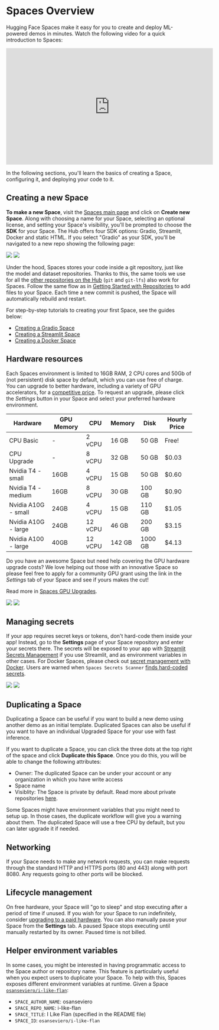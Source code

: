 # Spaces Overview

Hugging Face Spaces make it easy for you to create and deploy ML-powered demos in minutes. Watch the following video for a quick introduction to Spaces:

<iframe width="560" height="315" src="https://www.youtube-nocookie.com/embed/3bSVKNKb_PY" title="Spaces intro" frameborder="0" allow="accelerometer; autoplay; clipboard-write; encrypted-media; gyroscope; picture-in-picture" allowfullscreen></iframe>

In the following sections, you'll learn the basics of creating a Space, configuring it, and deploying your code to it.

## Creating a new Space

**To make a new Space**, visit the [Spaces main page](https://huggingface.co/spaces) and click on **Create new Space**. Along with choosing a name for your Space, selecting an optional license, and setting your Space's visibility, you'll be prompted to choose the **SDK** for your Space. The Hub offers four SDK options: Gradio, Streamlit, Docker and static HTML. If you select "Gradio" as your SDK, you'll be navigated to a new repo showing the following page:

<div class="flex justify-center">
<img class="block dark:hidden" src="https://huggingface.co/datasets/huggingface/documentation-images/resolve/main/hub/spaces-blank-space.png"/>
<img class="hidden dark:block" src="https://huggingface.co/datasets/huggingface/documentation-images/resolve/main/hub/spaces-blank-space-dark.png"/>
</div>

Under the hood, Spaces stores your code inside a git repository, just like the model and dataset repositories. Thanks to this, the same tools we use for all the [other repositories on the Hub](./repositories) (`git` and `git-lfs`) also work for Spaces. Follow the same flow as in [Getting Started with Repositories](./repositories-getting-started) to add files to your Space. Each time a new commit is pushed, the Space will automatically rebuild and restart.

For step-by-step tutorials to creating your first Space, see the guides below:
* [Creating a Gradio Space](./spaces-sdks-gradio)
* [Creating a Streamlit Space](./spaces-sdks-streamlit)
* [Creating a Docker Space](./spaces-sdks-docker-first-demo)

## Hardware resources

Each Spaces environment is limited to 16GB RAM, 2 CPU cores and 50Gb of (not persistent) disk space by default, which you can use free of charge. You can upgrade to better hardware, including a variety of GPU accelerators, for a [competitive price](https://huggingface.co/pricing#spaces). To request an upgrade, please click the _Settings_ button in your Space and select your preferred hardware environment.

| **Hardware**        	| **GPU Memory** 	| **CPU** 	| **Memory** 	| **Disk** 	| **Hourly Price** 	|
|---------------------	|-----------------	|----------	|--------------	|----------	| ----------------	|
| CPU Basic           	| -             	| 2 vCPU  	| 16 GB     	| 50 GB    	| Free!            	|
| CPU Upgrade         	| -             	| 8 vCPU  	| 32 GB      	| 50 GB    	| $0.03            	|
| Nvidia T4 - small   	| 16GB          	| 4 vCPU  	| 15 GB      	| 50 GB    	| $0.60            	|
| Nvidia T4 - medium  	| 16GB          	| 8 vCPU  	| 30 GB      	| 100 GB   	| $0.90            	|
| Nvidia A10G - small 	| 24GB          	| 4 vCPU  	| 15 GB      	| 110 GB   	| $1.05            	|
| Nvidia A10G - large 	| 24GB          	| 12 vCPU 	| 46 GB      	| 200 GB   	| $3.15            	|
| Nvidia A100 - large 	| 40GB          	| 12 vCPU 	| 142 GB     	| 1000 GB  	| $4.13            	|
 
Do you have an awesome Space but need help covering the GPU hardware upgrade costs? We love helping out those with an innovative Space so please feel free to apply for a community GPU grant using the link in the _Settings_ tab of your Space and see if yours makes the cut!

Read more in [Spaces GPU Upgrades](./spaces-gpus).

<div class="flex justify-center">
<img class="block dark:hidden" src="https://huggingface.co/datasets/huggingface/documentation-images/resolve/main/hub/spaces-gpu-settings.png"/>
<img class="hidden dark:block" src="https://huggingface.co/datasets/huggingface/documentation-images/resolve/main/hub/spaces-gpu-settings-dark.png"/>
</div>

## Managing secrets

If your app requires secret keys or tokens, don't hard-code them inside your app! Instead, go to the **Settings** page of your Space repository and enter your secrets there. The secrets will be exposed to your app with [Streamlit Secrets Management](https://blog.streamlit.io/secrets-in-sharing-apps/) if you use Streamlit, and as environment variables in other cases. For Docker Spaces, please check out [secret management with Docker](./spaces-sdks-docker#secret-management). Users are warned when `Spaces Secrets Scanner` [finds hard-coded secrets](./security-secrets).

<div class="flex justify-center">
<img class="block dark:hidden" src="https://huggingface.co/datasets/huggingface/documentation-images/resolve/main/hub/secrets.png"/>
<img class="hidden dark:block" src="https://huggingface.co/datasets/huggingface/documentation-images/resolve/main/hub/secrets-dark.png"/>
</div>

## Duplicating a Space

Duplicating a Space can be useful if you want to build a new demo using another demo as an initial template. Duplicated Spaces can also be useful if you want to have an individual Upgraded Space for your use with fast inference.

If you want to duplicate a Space, you can click the three dots at the top right of the space and click **Duplicate this Space**. Once you do this, you will be able to change the following attributes:

* Owner: The duplicated Space can be under your account or any organization in which you have write access
* Space name
* Visiblity: The Space is private by default. Read more about private repositories [here](./repositories-settings#private-repositories). 

Some Spaces might have environment variables that you might need to setup up. In those cases, the duplicate workflow will give you a warning about them. The duplicated Space will use a free CPU by default, but you can later upgrade it if needed.


## Networking

If your Space needs to make any network requests, you can make requests through the standard HTTP and HTTPS ports (80 and 443) along with port 8080. Any requests going to other ports will be blocked.

## Lifecycle management

On free hardware, your Space will "go to sleep" and stop executing after a period of time if unused. If you wish for your Space to run indefinitely, consider [upgrading to a paid hardware](./spaces-gpus). You can also manually pause your Space from the **Settings** tab. A paused Space stops executing until manually restarted by its owner.
Paused time is not billed.

## Helper environment variables

In some cases, you might be interested in having programmatic access to the Space author or repository name. This feature is particularly useful when you expect users to duplicate your Space. To help with this, Spaces exposes different environment variables at runtime. Given a Space [`osanseviero/i-like-flan`](https://huggingface.co/spaces/osanseviero/i-like-flan):

* `SPACE_AUTHOR_NAME`: osanseviero
* `SPACE_REPO_NAME`: i-like-flan
* `SPACE_TITLE`: I Like Flan (specified in the README file)
* `SPACE_ID`: `osanseviero/i-like-flan`
